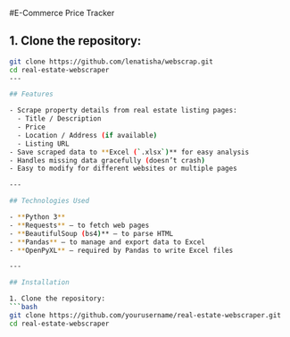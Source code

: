 #E-Commerce Price Tracker

## 1. Clone the repository:
```bash
git clone https://github.com/lenatisha/webscrap.git
cd real-estate-webscraper
---

## Features

- Scrape property details from real estate listing pages:
  - Title / Description
  - Price
  - Location / Address (if available)
  - Listing URL
- Save scraped data to **Excel (`.xlsx`)** for easy analysis
- Handles missing data gracefully (doesn’t crash)
- Easy to modify for different websites or multiple pages

---

## Technologies Used

- **Python 3**  
- **Requests** – to fetch web pages  
- **BeautifulSoup (bs4)** – to parse HTML  
- **Pandas** – to manage and export data to Excel  
- **OpenPyXL** – required by Pandas to write Excel files

---

## Installation

1. Clone the repository:
```bash
git clone https://github.com/yourusername/real-estate-webscraper.git
cd real-estate-webscraper
